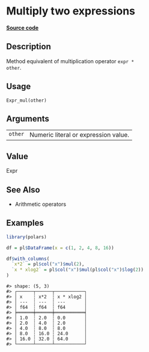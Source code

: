 

# Multiply two expressions

[**Source code**](https://github.com/pola-rs/r-polars/tree/d562252dbb77de7e06ca3e6150d74a2c709763bc/R/expr__expr.R#L330)

## Description

Method equivalent of multiplication operator <code>expr \* other</code>.

## Usage

<pre><code class='language-R'>Expr_mul(other)
</code></pre>

## Arguments

<table>
<tr>
<td style="white-space: nowrap; font-family: monospace; vertical-align: top">
<code id="Expr_mul_:_other">other</code>
</td>
<td>
Numeric literal or expression value.
</td>
</tr>
</table>

## Value

Expr

## See Also

<ul>
<li>

Arithmetic operators

</li>
</ul>

## Examples

``` r
library(polars)

df = pl$DataFrame(x = c(1, 2, 4, 8, 16))

df$with_columns(
  `x*2` = pl$col("x")$mul(2),
  `x * xlog2` = pl$col("x")$mul(pl$col("x")$log(2))
)
```

    #> shape: (5, 3)
    #> ┌──────┬──────┬───────────┐
    #> │ x    ┆ x*2  ┆ x * xlog2 │
    #> │ ---  ┆ ---  ┆ ---       │
    #> │ f64  ┆ f64  ┆ f64       │
    #> ╞══════╪══════╪═══════════╡
    #> │ 1.0  ┆ 2.0  ┆ 0.0       │
    #> │ 2.0  ┆ 4.0  ┆ 2.0       │
    #> │ 4.0  ┆ 8.0  ┆ 8.0       │
    #> │ 8.0  ┆ 16.0 ┆ 24.0      │
    #> │ 16.0 ┆ 32.0 ┆ 64.0      │
    #> └──────┴──────┴───────────┘

